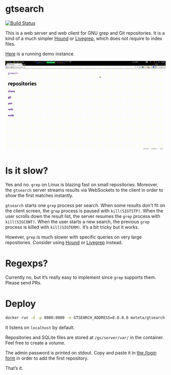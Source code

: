 
# gtsearch

[![Build Status](https://travis-ci.org/motet-a/gtsearch.svg?branch=master)](https://travis-ci.org/motet-a/gtsearch)

This is a web server and web client for GNU grep and Git
repositories. It is a kind of a much simpler [Hound] or [Livegrep],
which does not require to index files.

[Here](http://gtsearch.3.141.ovh/) is a running demo instance.

[![demo-gif-image](demo.gif?raw=true)](http://gtsearch.3.141.ovh/)

# Is it slow?

Yes and no. `grep` on Linux is blazing fast on small
repositories. Moreover, the `gtsearch` server streams results via
WebSockets to the client in order to show the first matches instantly.

`gtsearch` starts one `grep` process per search. When some results
don't fit on the client screen, the `grep` process is paused with
`kill(SIGTSTP)`. When the user scrolls down the result list, the
server resumes the `grep` process with `kill(SIGCONT)`. When the user
starts a new search, the previous `grep` process is killed with
`kill(SIGTERM)`. It’s a bit tricky but it works.

However, `grep` is much slower with specific queries on very large
repositories. Consider using [Hound] or [Livegrep] instead.

# Regexps?

Currently no, but it’s really easy to implement since `grep` supports
them. Please send PRs.

# Deploy

```sh
docker run -d -p 8080:8080 -e GTSEARCH_ADDRESS=0.0.0.0 moteta/gtsearch:0.8
```

It listens on `localhost` by default.

Repositories and SQLite files are stored at `/gs/server/var/` in the 
container. Feel free to create a volume.

The admin password is printed on stdout. Copy and paste it in [the /login form](http://localhost:8080/login)
in order to add the first repository.

That’s it.

[Hound]: https://github.com/etsy/hound
[livegrep]: https://github.com/livegrep/livegrep
